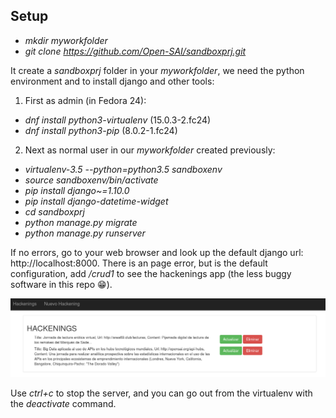 ## Setup
- *mkdir myworkfolder*
- *git clone https://github.com/Open-SAI/sandboxprj.git*

It create a *sandboxprj* folder in your *myworkfolder*, we need the python environment and to install django and other tools:

1. First as admin (in Fedora 24):
 - *dnf install python3-virtualenv* (15.0.3-2.fc24)
 - *dnf install python3-pip*  (8.0.2-1.fc24)
2. Next as normal user in our *myworkfolder* created previously:
 - *virtualenv-3.5 --python=python3.5 sandboxenv*
 - *source sandboxenv/bin/activate*
 - *pip install django~=1.10.0*
 - *pip install django-datetime-widget*
 - *cd sandboxprj*
 - *python manage.py migrate*
 - *python manage.py runserver*

If no errors, go to your web browser and look up the default django url: http://localhost:8000. There is an page error, but is the default configuration, add */crud1* to see the hackenings app (the less buggy software in this repo :grin:).

![Preview](https://raw.githubusercontent.com/Open-SAI/sandboxprj/master/preview.png)

Use *ctrl+c* to stop the server, and you can go out from the virtualenv with the *deactivate* command.
